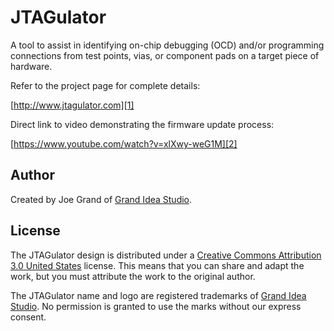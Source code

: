 JTAGulator
==========

A tool to assist in identifying on-chip debugging (OCD) and/or 
programming connections from test points, vias, or component pads on a target
piece of hardware.

Refer to the project page for complete details:

[http://www.jtagulator.com][1]

Direct link to video demonstrating the firmware update process:

[https://www.youtube.com/watch?v=xlXwy-weG1M][2]


Author
-------
Created by Joe Grand of [Grand Idea Studio][2]. 


License
-------
The JTAGulator design is distributed under a [Creative Commons Attribution 3.0 
United States][3] license. This means that you can share and adapt the work, but 
you must attribute the work to the original author. 

The JTAGulator name and logo are registered trademarks of [Grand Idea Studio][2]. 
No permission is granted to use the marks without our express consent. 


[1]: http://www.jtagulator.com
[2]: http://www.grandideastudio.com
[3]: http://creativecommons.org/licenses/by/3.0/us/
